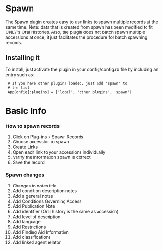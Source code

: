# Spawn

The Spawn plugin creates easy to use links to spawn multiple records at the same time.
Note: data that is created from spawn has been modified to fit UNLV's Oral Histories. Also, the plugin does not batch spawn multiple accessions at once, it just facilitates the procedure for batch spawning records.

## Installing it

To install, just activate the plugin in your config/config.rb file by
including an entry such as:

     # If you have other plugins loaded, just add 'spawn' to
     # the list
     AppConfig[:plugins] = ['local', 'other_plugins', 'spawn']
		  
# Basic Info

### How to spawn records

1.	Click on Plug-ins > Spawn Records
2.	Choose accession to spawn
3.	Create Links
4.	Open each link to your accessions individually 
5.	Varify the information spawn is correct
6.	Save the record

### Spawn changes 

1. Changes to notes title
2. Add condition description notes
3. Add a general notes
4. Add Conditions Governing Access 
5. Add Publication Note
6. Add identifier (Oral history is the same as accession)
7. Add level of description
8. Add language
9. Add Restrictions
10. Add Finding Aid Information
11. Add classifications
12. Add linked agent relator
